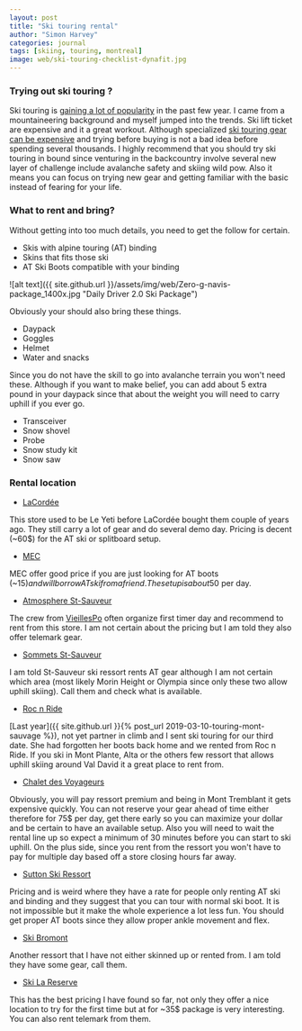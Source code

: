 ```yaml
---
layout: post
title: "Ski touring rental"
author: "Simon Harvey"
categories: journal
tags: [skiing, touring, montreal]
image: web/ski-touring-checklist-dynafit.jpg
---
```


### Trying out ski touring ?
Ski touring is [gaining a lot of popularity](https://www.nytimes.com/2019/11/28/travel/skinning-ski-aspen.html) in the past few year.  I came from a mountaineering background and myself jumped into the trends.  Ski lift ticket are expensive and it a great workout.  Although specialized [ski touring gear can be expensive](https://www.cripplecreekbc.com/collections/packages/products/daily-driver-2-0-ski-package) and trying before buying is not a bad idea before spending several thousands.  I highly recommend that you should try ski touring in bound since venturing in the backcountry involve several new layer of challenge include avalanche safety and skiing wild pow.  Also it means you can focus on trying new gear and getting familiar with the basic instead of fearing for your life.

### What to rent and bring?
Without getting into too much details, you need to get the follow for certain.

* Skis with alpine touring (AT) binding
* Skins that fits those ski
* AT Ski Boots compatible with your binding


![alt text]({{ site.github.url }}/assets/img/web/Zero-g-navis-package_1400x.jpg "Daily Driver 2.0 Ski Package")

Obviously your should also bring these things.

* Daypack
* Goggles
* Helmet
* Water and snacks

Since you do not have the skill to go into avalanche terrain you won't need these.  Although if you want to make belief, you can add about 5 extra pound in your daypack since that about the weight you will need to carry uphill if you ever go.

* Transceiver
* Snow shovel
* Probe
* Snow study kit
* Snow saw

### Rental location

* [LaCordée](https://www.lacordee.com/fr/services/location-montreal)

This store used to be Le Yeti before LaCordée bought them couple of years ago.  They still carry a lot of gear and do several demo day.  Pricing is decent  (~60$) for the AT ski or splitboard setup.

* [MEC](https://mecmontreal.pointofrentalcloud.com/portal/category/Ski%20de%20haute%20route/21748)

MEC offer good price if you are just looking for AT boots (~15$) and will borrow AT ski from a friend.  The setup is about 50$ per day.

* [Atmosphere St-Sauveur](https://www.sportsexperts.ca/fr-CA/Magasins?StoreNumber=834&StoreName=atmosphere-factoreries-st-sauveur)

The crew from [VieillesPo](https://www.vieillespo.com/) often organize first timer day and recommend to rent from this store.  I am not certain about the pricing but I am told they also offer telemark gear.

* [Sommets St-Sauveur](https://www.sommets.com/en/ski-mountains/sommet-morin-heights/rate/)

I am told St-Sauveur ski ressort rents AT gear although I am not certain which area (most likely Morin Height or Olympia since only these two allow uphill skiing).  Call them and check what is available.

* [Roc n Ride](https://rocnride.com/location/)

[Last year]({{ site.github.url }}{% post_url 2019-03-10-touring-mont-sauvage %}), not yet partner in climb and I sent ski touring for our third date.  She had forgotten her boots back home and we rented from Roc n Ride.  If you ski in Mont Plante, Alta or the others few ressort that allows uphill skiing around Val David it a great place to rent from.

* [Chalet des Voyageurs](https://www.tremblant.ca/planifiez/location/location-equipement-hiver)

Obviously, you will pay ressort premium and being in Mont Tremblant it gets expensive quickly.  You can not reserve your gear ahead of time either therefore for 75$ per day, get there early so you can maximize your dollar and be certain to have an available setup.  Also you will need to wait the rental line up so expect a minimum of 30 minutes before you can start to ski uphill.  On the plus side, since you rent from the ressort you won't have to pay for multiple day based off a store closing hours far away.

* [Sutton Ski Ressort](https://montsutton.com/en/services/rentals/)

Pricing and is weird where they have a rate for people only renting AT ski and binding and they suggest that you can tour with normal ski boot.  It is not impossible but it make the whole experience a lot less fun.  You should get proper AT boots since they allow proper ankle movement and flex.

* [Ski Bromont](https://www.skibromont.com/en/rental-repairshop)

Another ressort that I have not either skinned up or rented from.  I am told they have some gear, call them.

* [Ski La Reserve](https://skilareserve.com/rates/?lang=en&tab=rentals#tab_location)

This has the best pricing I have found so far, not only they offer a nice location to try for the first time but at for ~35$ package is very interesting.  You can also rent telemark from them.
